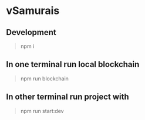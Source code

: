 # vSamurais

## Development
> npm i

## In one terminal run local blockchain

> npm run blockchain

## In other terminal run project with

> npm run start:dev
